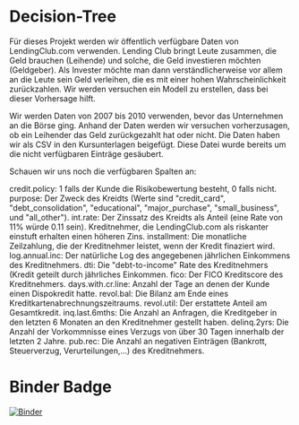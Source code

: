 # Decision-Tree

Für dieses Projekt werden wir öffentlich verfügbare Daten von LendingClub.com verwenden. Lending Club bringt Leute zusammen, die Geld brauchen (Leihende) und solche, die Geld investieren möchten (Geldgeber). Als Invester möchte man dann verständlicherweise vor allem an die Leute sein Geld verleihen, die es mit einer hohen Wahrscheinlichkeit zurückzahlen. Wir werden versuchen ein Modell zu erstellen, dass bei dieser Vorhersage hilft.

Wir werden Daten von 2007 bis 2010 verwenden, bevor das Unternehmen an die Börse ging. Anhand der Daten werden wir versuchen vorherzusagen, ob ein Leihender das Geld zurückgezahlt hat oder nicht. Die Daten haben wir als CSV in den Kursunterlagen beigefügt. Diese Datei wurde bereits um die nicht verfügbaren Einträge gesäubert.

Schauen wir uns noch die verfügbaren Spalten an:

credit.policy: 1 falls der Kunde die Risikobewertung besteht, 0 falls nicht.
purpose: Der Zweck des Kreidts (Werte sind "credit_card", "debt_consolidation", "educational", "major_purchase", "small_business", und "all_other").
int.rate: Der Zinssatz des Kreidts als Anteil (eine Rate von 11% würde 0.11 sein). Kreditnehmer, die LendingClub.com als riskanter einstuft erhalten einen höheren Zins.
installment: Die monatliche Zeilzahlung, die der Kreditnehmer leistet, wenn der Kredit finaziert wird.
log.annual.inc: Der natürliche Log des angegebenen jährlichen Einkommens des Kreditnehmers.
dti: Die "debt-to-income" Rate des Kreditnehmers (Kredit geteilt durch jährliches Einkommen.
fico: Der FICO Kreditscore des Kreditnehmers.
days.with.cr.line: Anzahl der Tage an denen der Kunde einen Dispokredit hatte.
revol.bal: Die Bilanz am Ende eines Kreditkartenabrechnungszeitraums.
revol.util: Der erstattete Anteil am Gesamtkredit.
inq.last.6mths: Die Anzahl an Anfragen, die Kreditgeber in den letzten 6 Monaten an den Kreditnehmer gestellt haben.
delinq.2yrs: Die Anzahl der Vorkommnisse eines Verzugs von über 30 Tagen innerhalb der letzten 2 Jahre.
pub.rec: Die Anzahl an negativen Einträgen (Bankrott, Steuerverzug, Verurteilungen,...) des Kreditnehmers.

# Binder Badge
[![Binder](https://mybinder.org/badge_logo.svg)](https://mybinder.org/v2/gh/FranjoHHZ/Decision-Tree/master?labpath=3-Decision_Trees_und_Random_Forests_Projekt-Loesung.ipynb)
